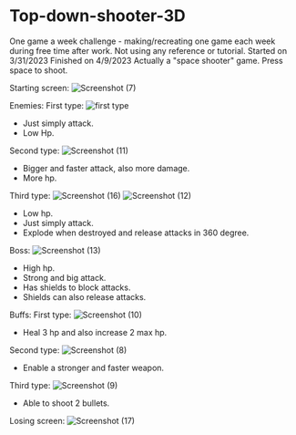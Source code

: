 # Top-down-shooter-3D
One game a week challenge - making/recreating one game each week during free time after work. Not using any reference or tutorial.
Started on 3/31/2023
Finished on 4/9/2023
Actually a "space shooter" game.
Press space to shoot.

Starting screen:
![Screenshot (7)](https://user-images.githubusercontent.com/55885808/230813756-1786c5ff-519d-465b-8bd7-68d58bac4ea5.png)


Enemies:
  First type:
  ![first type](https://user-images.githubusercontent.com/55885808/230813517-2383eccb-b77e-49ac-ad00-bee2639aa52d.png)
  - Just simply attack.
  - Low Hp.

  Second type:
  ![Screenshot (11)](https://user-images.githubusercontent.com/55885808/230813569-0c11c439-8472-4bbc-81ba-8f2a8e5c4508.png)
  - Bigger and faster attack, also more damage.
  - More hp.

  Third type:
  ![Screenshot (16)](https://user-images.githubusercontent.com/55885808/230813592-b280f920-fe60-4f17-bef2-7699b0ac972d.png)
  ![Screenshot (12)](https://user-images.githubusercontent.com/55885808/230813963-df64d20e-c08d-4203-af9b-f1b2e0073837.png)
  - Low hp.
  - Just simply attack.
  - Explode when destroyed and release attacks in 360 degree.

  Boss:
  ![Screenshot (13)](https://user-images.githubusercontent.com/55885808/230813619-c8c1fc5f-2063-482a-8d8f-1ba0e212a448.png)
  - High hp.
  - Strong and big attack.
  - Has shields to block attacks.
  - Shields can also release attacks.

Buffs:
  First type:
  ![Screenshot (10)](https://user-images.githubusercontent.com/55885808/230813683-16472de2-0d47-4e08-bc37-ad9f3442bd14.png)
  - Heal 3 hp and also increase 2 max hp.
 
  Second type:
  ![Screenshot (8)](https://user-images.githubusercontent.com/55885808/230813732-d1ad17bd-16d0-42f8-919e-6ea0935ee7c0.png)
  - Enable a stronger and faster weapon.
  
  Third type:
  ![Screenshot (9)](https://user-images.githubusercontent.com/55885808/230813715-44bbc5aa-a6ef-4889-8aa5-e24c461938c9.png)
  - Able to shoot 2 bullets.
  
 Losing screen:
 ![Screenshot (17)](https://user-images.githubusercontent.com/55885808/230813820-f5a38432-09fa-419a-92b1-cee914cfbc97.png)

 
